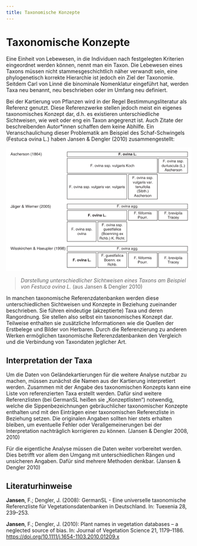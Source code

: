 ```yaml
---
title: Taxonomische Konzepte
---
```


# Taxonomische Konzepte

Eine Einheit von Lebewesen, in die Individuen nach festgelegten Kriterien eingeordnet werden können, nennt man ein Taxon. Die Lebewesen eines Taxons müssen nicht stammesgeschichtlich näher verwandt sein, eine phylogenetisch korrekte Hierarchie ist jedoch ein Ziel der Taxonomie. Seitdem Carl von Linné die binominale Nomenklatur eingeführt hat, werden Taxa neu benannt, neu beschrieben oder im Umfang neu definiert.

Bei der Kartierung von Pflanzen wird in der Regel Bestimmungsliteratur als Referenz genutzt. Diese Referenzwerke stellen jedoch meist ein eigenes taxonomisches Konzept dar, d.h. es existieren unterschiedliche Sichtweisen, wie weit oder eng ein Taxon angegrenzt ist. Auch Zitate der beschreibenden Autor\*innen schaffen dem keine Abhilfe. Ein Veranschaulichung dieser Problematik am Beispiel des Schaf-Schwingels (Festuca ovina L.) haben Jansen & Dengler (2010) zusammengestellt:

![Grafik](jansendengler2010.png)

> _Darstellung unterschiedlicher Sichtweisen eines Taxons am Beispiel von Festuca ovina L._
> (aus Jansen & Dengler 2010)

In manchen taxonomische Referenzdatenbanken werden diese unterschiedlichen Sichtweisen und Konzepte in Beziehung zueinander beschrieben. Sie führen eindeutige (akzeptierte) Taxa und deren Rangordnung. Sie stellen also selbst ein taxonomisches Konzept dar. Teilweise enthalten sie zusätzliche Informationen wie die Quellen der Erstbelege und Bilder von Herbaren. Durch die Referenzierung zu anderen Werken ermöglichen taxonomische Referenzdatenbanken den Vergleich und die Verbindung von Taxondaten jeglicher Art.

## Interpretation der Taxa

Um die Daten von Geländekartierungen für die weitere Analyse nutzbar zu machen, müssen zunächst die Namen aus der Kartierung interpretiert werden. Zusammen mit der Angabe des taxonomischen Konzepts kann eine Liste von referenzierten Taxa erstellt werden. Dafür sind weitere Referenzlisten (bei GermanSL heißen sie „Konzeptlisten“) notwendig, welche die Sippenbezeichnungen gebräuchlicher taxonomischer Konzepte enthalten und mit den Einträgen einer taxonomischen Referenzliste in Beziehung setzen. Die originalen Angaben sollten hier stets erhalten bleiben, um eventuelle Fehler oder Verallgemeinerungen bei der Interpretation nachträglich korrigieren zu können. (Jansen & Dengler 2008, 2010)

Für die eigentliche Analyse müssen die Daten weiter vorbereitet werden. Dies betrifft vor allem den Umgang mit unterschiedlichen Rängen und unsicheren Angaben. Dafür sind mehrere Methoden denkbar. (Jansen & Dengler 2010)

## Literaturhinweise

**Jansen**, F.; Dengler, J. (2008): GermanSL - Eine universelle taxonomische Referenzliste für Vegetationsdatenbanken in Deutschland. In: Tuexenia 28, 239–253.

**Jansen**, F.; Dengler, J. (2010): Plant names in vegetation databases – a neglected source of bias. In: Journal of Vegetation Science 21, 1179–1186. https://doi.org/10.1111/j.1654-1103.2010.01209.x
